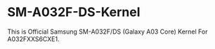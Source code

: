 # SM-A032F-DS-Kernel
This is Official Samsung SM-A032F/DS (Galaxy A03 Core) Kernel For A032FXXS6CXE1.
